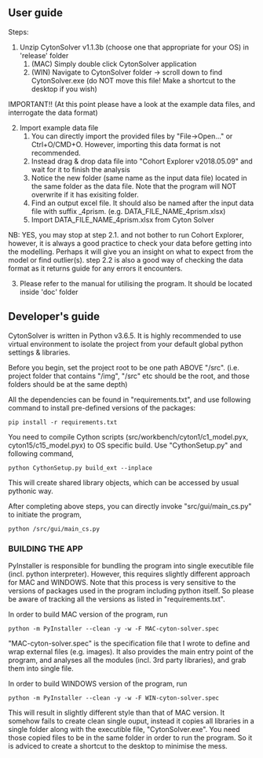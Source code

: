 ## User guide
Steps:

1. Unzip CytonSolver v1.1.3b (choose one that appropriate for your OS) in 'release' folder
   1. (MAC) Simply double click CytonSolver application
   2. (WIN) Navigate to CytonSolver folder -> scroll down to find CytonSolver.exe (do NOT move this file! Make a shortcut to the desktop if you wish)

IMPORTANT!! (At this point please have a look at the example data files, and interrogate the data format)

2. Import example data file 
   1. You can directly import the provided files by "File->Open..." or Ctrl+O/CMD+O. However, importing this data format is not recommended.
   2. Instead drag & drop data file into "Cohort Explorer v2018.05.09" and wait for it to finish the analysis
   3. Notice the new folder (same name as the input data file) located in the same folder as the data file. 
     Note that the program will NOT overwrite if it has exisiting folder.
   4. Find an output excel file. It should also be named after the input data file with suffix _4prism. (e.g. DATA_FILE_NAME_4prism.xlsx)
   5. Import DATA_FILE_NAME_4prism.xlsx from Cyton Solver

NB: YES, you may stop at step 2.1. and not bother to run Cohort Explorer, however, it is always a good practice to check your data
before getting into the modelling. Perhaps it will give you an insight on what to expect from the model or find outlier(s). step 2.2 is
also a good way of checking the data format as it returns guide for any errors it encounters.

3. Please refer to the manual for utilising the program. It should be located inside 'doc' folder

## Developer's guide
CytonSolver is written in Python v3.6.5. It is highly recommended to use virtual environment to isolate the project from your default global python settings & libraries.

Before you begin, set the project root to be one path ABOVE "/src".
(i.e. project folder that contains "/img", "/src" etc should be the root, and those folders should be at the same depth)

All the dependencies can be found in "requirements.txt", and use following command to install pre-defined versions of the packages:
```shell
pip install -r requirements.txt
```

You need to compile Cython scripts (src/workbench/cyton1/c1_model.pyx, cyton15/c15_model.pyx) to OS specific build. 
Use "CythonSetup.py" and following command,
```shell
python CythonSetup.py build_ext --inplace
```
This will create shared library objects, which can be accessed by usual pythonic way.

After completing above steps, you can directly invoke "src/gui/main_cs.py" to initiate the program,
```shell
python /src/gui/main_cs.py
```

### BUILDING THE APP
PyInstaller is responsible for bundling the program into single executible file (incl. python interpreter).
However, this requires slightly different approach for MAC and WINDOWS. Note that this process is very sensitive to the versions of packages
used in the program including python itself. So please be aware of tracking all the versions as listed in "requirements.txt".

In order to build MAC version of the program, run 
```shell
python -m PyInstaller --clean -y -w -F MAC-cyton-solver.spec
```

"MAC-cyton-solver.spec" is the specification file that I wrote to define and wrap external files (e.g. images).
It also provides the main entry point of the program, and analyses all the modules (incl. 3rd party libraries),
and grab them into single file.

In order to build WINDOWS version of the program, run
```shell
python -m PyInstaller --clean -y -w -F WIN-cyton-solver.spec
```
This will result in slightly different style than that of MAC version. It somehow fails to create clean single ouput, instead
it copies all libraries in a single folder along with the executible file, "CytonSolver.exe". You need those copied files to be in the same folder
in order to run the program. So it is adviced to create a shortcut to the desktop to minimise the mess.

